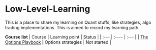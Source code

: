 # Low-Level-Learning
This is a place to share my learning on Quant stuffs, like strategies, algo trading implementations. This is aimed to record my learning path.

**Course list**
| Course      | Learning point | Status     |
| :---        | :----          | :---       |
| [The Options Playbook](https://www.optionsplaybook.com/)      |  Options strategies     | Not started  |
